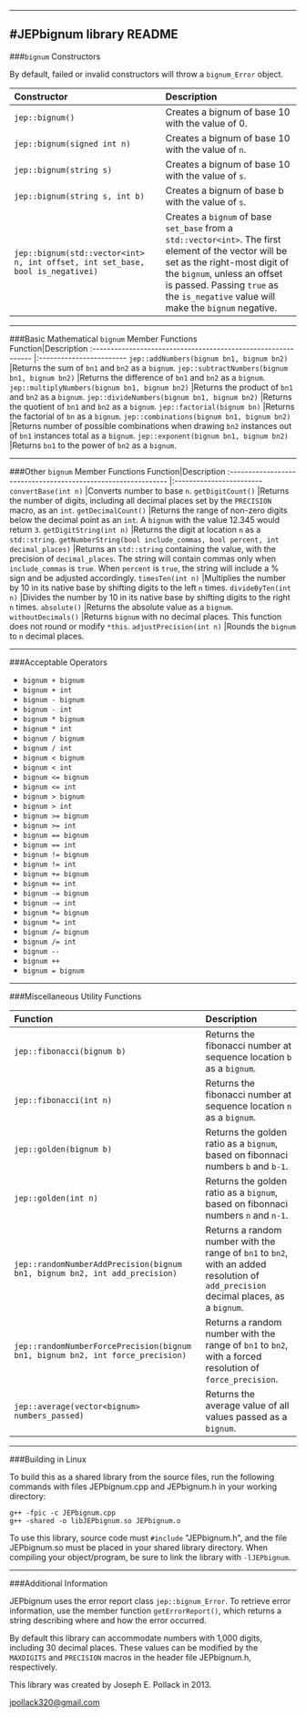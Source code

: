 ----
#JEPbignum library README
----
###`bignum` Constructors

By default, failed or invalid constructors will throw a `bignum_Error` object.	

Constructor|Description
:-----------------------------------------------	|:------------------------
`jep::bignum()`								|Creates a bignum of base 10 with the value of 0.
`jep::bignum(signed int n)`					|Creates a bignum of base 10 with the value of `n`.
`jep::bignum(string s)`						|Creates a bignum of base 10 with the value of `s`.
`jep::bignum(string s, int b)`					|Creates a bignum of base b with the value of `s`.
`jep::bignum(std::vector<int> n, int offset, int set_base, bool is_negativei)`			|Creates a `bignum` of base `set_base` from a `std::vector<int>`. The first element of the vector will be set as the right-most digit of the `bignum`, unless an offset is passed. Passing `true` as the `is_negative` value will make the `bignum` negative.



----
###Basic Mathematical `bignum` Member Functions                      
Function|Description
:-------------------------------------------------------------	|:------------------------
`jep::addNumbers(bignum bn1, bignum bn2)`			|Returns the sum of `bn1` and `bn2` as a `bignum`.
`jep::subtractNumbers(bignum bn1, bignum bn2)`		|Returns the difference of `bn1` and `bn2` as a `bignum`.
`jep::multiplyNumbers(bignum bn1, bignum bn2)`		|Returns the product of `bn1` and `bn2` as a `bignum`.
`jep::divideNumbers(bignum bn1, bignum bn2)`		|Returns the quotient of `bn1` and `bn2` as a `bignum`.
`jep::factorial(bignum bn)`							|Returns the factorial of `bn` as a `bignum`.
`jep::combinations(bignum bn1, bignum bn2)`			|Returns number of possible combinations when drawing `bn2` instances out of `bn1` instances total as a `bignum`.
`jep::exponent(bignum bn1, bignum bn2)`				|Returns `bn1` to the power of `bn2` as a `bignum`.

----
###Other `bignum` Member Functions 
Function|Description
:-------------------------------------------------------------	|:------------------------
`convertBase(int n)`									|Converts number to base `n`.
`getDigitCount()`										|Returns the number of digits, including all decimal places set by the `PRECISION` macro, as an `int`.
`getDecimalCount()`									|Returns the range of non-zero digits below the decimal point as an `int`. A `bignum` with the value 12.345 would return `3`.
`getDigitString(int n)`									|Returns the digit at location `n` as a `std::string`.
`getNumberString(bool include_commas, bool percent, int decimal_places)`	|Returns an `std::string` containing the value, with the precision of `decimal_places`. The string will contain commas only when `include_commas` is `true`. When `percent` is `true`, the string will include a % sign and be adjusted accordingly.
`timesTen(int n)`										|Multiplies the number by 10 in its native base by  shifting digits to the left `n` times.
`divideByTen(int n)`									|Divides the number by 10 in its native base by shifting digits to the right `n` times.
`absolute()`											|Returns the absolute value as a `bignum`.
`withoutDecimals()`									|Returns `bignum` with no decimal places. This function does not round or modify `*this`.
`adjustPrecision(int n)`								|Rounds the `bignum` to `n` decimal places.

----
###Acceptable Operators 
* `bignum + bignum`
* `bignum + int`
* `bignum - bignum`
* `bignum - int`
* `bignum * bignum`
* `bignum * int`
* `bignum / bignum`
* `bignum / int`
* `bignum < bignum`
* `bignum < int`
* `bignum <= bignum`
* `bignum <= int`
* `bignum > bignum`
* `bignum > int`
* `bignum >= bignum`
* `bignum >= int`
* `bignum == bignum`
* `bignum == int`
* `bignum != bignum`
* `bignum != int`   
* `bignum += bignum`  
* `bignum += int`	
* `bignum -= bignum`      
* `bignum -= int`
* `bignum *= bignum`
* `bignum *= int`
* `bignum /= bignum`
* `bignum /= int`
* `bignum --`
* `bignum ++`
* `bignum = bignum`

----
###Miscellaneous Utility Functions

Function|Description
:-------------------------------------------------------------	|:------------------------
`jep::fibonacci(bignum b)`							|Returns the fibonacci number at sequence location `b` as a `bignum`.
`jep::fibonacci(int n)`									|Returns the fibonacci number at sequence location `n` as a `bignum`.
`jep::golden(bignum b)`								|Returns the golden ratio as a `bignum`, based on fibonnaci numbers `b` and `b-1`.
`jep::golden(int n)`									|Returns the golden ratio as a `bignum`, based on fibonnaci numbers `n` and `n-1`.
`jep::randomNumberAddPrecision(bignum bn1, bignum bn2, int add_precision)`	|Returns a random number with the range of `bn1` to `bn2`, with an added resolution of `add_precision` decimal places, as a `bignum`.
`jep::randomNumberForcePrecision(bignum bn1, bignum bn2, int force_precision)`	|Returns a random number with the range of `bn1` to `bn2`, with a forced resolution of `force_precision`.
`jep::average(vector<bignum> numbers_passed)`		|Returns the average value of all values passed as a `bignum`.

----
###Building in Linux

To build this as a shared library from the source files, run the following 
commands with files JEPbignum.cpp and JEPbignum.h in your working directory:

	g++ -fpic -c JEPbignum.cpp
	g++ -shared -o libJEPbignum.so JEPbignum.o 

To use this library, source code must `#include` "JEPbignum.h", and the file 
JEPbignum.so must be placed in your shared library directory. When compiling 
your object/program, be sure to link the library with `-lJEPbignum`.

----
###Additional Information

JEPbignum uses the error report class `jep::bignum_Error`. To retrieve error
information, use the member function `getErrorReport()`, which
returns a string describing where and how the error occurred.

By default this library can accommodate numbers with 1,000 digits, including 30 decimal places. These values can be modified by the `MAXDIGITS` and `PRECISION` macros in the header file JEPbignum.h, respectively. 

This library was created by Joseph E. Pollack in 2013.

jpollack320@gmail.com
